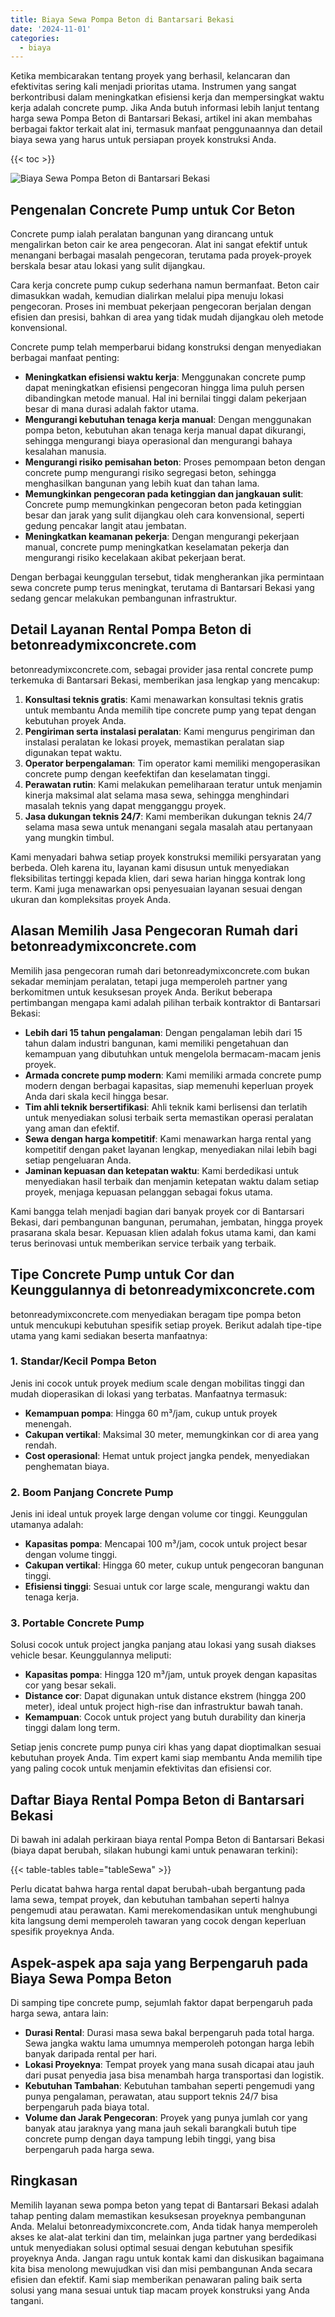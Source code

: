 ```yaml
---
title: Biaya Sewa Pompa Beton di Bantarsari Bekasi
date: '2024-11-01'
categories:
  - biaya
---
```


Ketika membicarakan tentang proyek yang berhasil, kelancaran dan efektivitas sering kali menjadi prioritas utama. Instrumen yang sangat berkontribusi dalam meningkatkan efisiensi kerja dan mempersingkat waktu kerja adalah concrete pump. Jika Anda butuh informasi lebih lanjut tentang harga sewa Pompa Beton di Bantarsari Bekasi, artikel ini akan membahas berbagai faktor terkait alat ini, termasuk manfaat penggunaannya dan detail biaya sewa yang harus untuk persiapan proyek konstruksi Anda.

{{< toc >}}

![Biaya Sewa Pompa Beton di Bantarsari Bekasi](https://betoncor8.github.io/pump/concrete-pump%20(21).png)

## Pengenalan Concrete Pump untuk Cor Beton

Concrete pump ialah peralatan bangunan yang dirancang untuk mengalirkan beton cair ke area pengecoran. Alat ini sangat efektif untuk menangani berbagai masalah pengecoran, terutama pada proyek-proyek berskala besar atau lokasi yang sulit dijangkau.

Cara kerja concrete pump cukup sederhana namun bermanfaat. Beton cair dimasukkan wadah, kemudian dialirkan melalui pipa menuju lokasi pengecoran. Proses ini membuat pekerjaan pengecoran berjalan dengan efisien dan presisi, bahkan di area yang tidak mudah dijangkau oleh metode konvensional.

Concrete pump telah memperbarui bidang konstruksi dengan menyediakan berbagai manfaat penting:

- **Meningkatkan efisiensi waktu kerja**: Menggunakan concrete pump dapat meningkatkan efisiensi pengecoran hingga lima puluh persen dibandingkan metode manual. Hal ini bernilai tinggi dalam pekerjaan besar di mana durasi adalah faktor utama.
- **Mengurangi kebutuhan tenaga kerja manual**: Dengan menggunakan pompa beton, kebutuhan akan tenaga kerja manual dapat dikurangi, sehingga mengurangi biaya operasional dan mengurangi bahaya kesalahan manusia.
- **Mengurangi risiko pemisahan beton**: Proses pemompaan beton dengan concrete pump mengurangi risiko segregasi beton, sehingga menghasilkan bangunan yang lebih kuat dan tahan lama.
- **Memungkinkan pengecoran pada ketinggian dan jangkauan sulit**: Concrete pump memungkinkan pengecoran beton pada ketinggian besar dan jarak yang sulit dijangkau oleh cara konvensional, seperti gedung pencakar langit atau jembatan.
- **Meningkatkan keamanan pekerja**: Dengan mengurangi pekerjaan manual, concrete pump meningkatkan keselamatan pekerja dan mengurangi risiko kecelakaan akibat pekerjaan berat.

Dengan berbagai keunggulan tersebut, tidak mengherankan jika permintaan sewa concrete pump terus meningkat, terutama di Bantarsari Bekasi yang sedang gencar melakukan pembangunan infrastruktur.

## Detail Layanan Rental Pompa Beton di betonreadymixconcrete.com

betonreadymixconcrete.com, sebagai provider jasa rental concrete pump terkemuka di Bantarsari Bekasi, memberikan jasa lengkap yang mencakup:

1. **Konsultasi teknis gratis**: Kami menawarkan konsultasi teknis gratis untuk membantu Anda memilih tipe concrete pump yang tepat dengan kebutuhan proyek Anda.
2. **Pengiriman serta instalasi peralatan**: Kami mengurus pengiriman dan instalasi peralatan ke lokasi proyek, memastikan peralatan siap digunakan tepat waktu.
3. **Operator berpengalaman**: Tim operator kami memiliki mengoperasikan concrete pump dengan keefektifan dan keselamatan tinggi.
4. **Perawatan rutin**: Kami melakukan pemeliharaan teratur untuk menjamin kinerja maksimal alat selama masa sewa, sehingga menghindari masalah teknis yang dapat mengganggu proyek.
5. **Jasa dukungan teknis 24/7**: Kami memberikan dukungan teknis 24/7 selama masa sewa untuk menangani segala masalah atau pertanyaan yang mungkin timbul.

Kami menyadari bahwa setiap proyek konstruksi memiliki persyaratan yang berbeda. Oleh karena itu, layanan kami disusun untuk menyediakan fleksibilitas tertinggi kepada klien, dari sewa harian hingga kontrak long term. Kami juga menawarkan opsi penyesuaian layanan sesuai dengan ukuran dan kompleksitas proyek Anda.

## Alasan Memilih Jasa Pengecoran Rumah dari betonreadymixconcrete.com

Memilih jasa pengecoran rumah dari betonreadymixconcrete.com bukan sekadar meminjam peralatan, tetapi juga memperoleh partner yang berkomitmen untuk kesuksesan proyek Anda. Berikut beberapa pertimbangan mengapa kami adalah pilihan terbaik kontraktor di Bantarsari Bekasi:

- **Lebih dari 15 tahun pengalaman**: Dengan pengalaman lebih dari 15 tahun dalam industri bangunan, kami memiliki pengetahuan dan kemampuan yang dibutuhkan untuk mengelola bermacam-macam jenis proyek.
- **Armada concrete pump modern**: Kami memiliki armada concrete pump modern dengan berbagai kapasitas, siap memenuhi keperluan proyek Anda dari skala kecil hingga besar.
- **Tim ahli teknik bersertifikasi**: Ahli teknik kami berlisensi dan terlatih untuk menyediakan solusi terbaik serta memastikan operasi peralatan yang aman dan efektif.
- **Sewa dengan harga kompetitif**: Kami menawarkan harga rental yang kompetitif dengan paket layanan lengkap, menyediakan nilai lebih bagi setiap pengeluaran Anda.
- **Jaminan kepuasan dan ketepatan waktu**: Kami berdedikasi untuk menyediakan hasil terbaik dan menjamin ketepatan waktu dalam setiap proyek, menjaga kepuasan pelanggan sebagai fokus utama.

Kami bangga telah menjadi bagian dari banyak proyek cor di Bantarsari Bekasi, dari pembangunan bangunan, perumahan, jembatan, hingga proyek prasarana skala besar. Kepuasan klien adalah fokus utama kami, dan kami terus berinovasi untuk memberikan service terbaik yang terbaik.

## Tipe Concrete Pump untuk Cor dan Keunggulannya di betonreadymixconcrete.com

betonreadymixconcrete.com menyediakan beragam tipe pompa beton untuk mencukupi kebutuhan spesifik setiap proyek. Berikut adalah tipe-tipe utama yang kami sediakan beserta manfaatnya:

### 1\. Standar/Kecil Pompa Beton

Jenis ini cocok untuk proyek medium scale dengan mobilitas tinggi dan mudah dioperasikan di lokasi yang terbatas. Manfaatnya termasuk:

- **Kemampuan pompa**: Hingga 60 m³/jam, cukup untuk proyek menengah.
- **Cakupan vertikal**: Maksimal 30 meter, memungkinkan cor di area yang rendah.
- **Cost operasional**: Hemat untuk project jangka pendek, menyediakan penghematan biaya.

### 2\. Boom Panjang Concrete Pump

Jenis ini ideal untuk proyek large dengan volume cor tinggi. Keunggulan utamanya adalah:

- **Kapasitas pompa**: Mencapai 100 m³/jam, cocok untuk project besar dengan volume tinggi.
- **Cakupan vertikal**: Hingga 60 meter, cukup untuk pengecoran bangunan tinggi.
- **Efisiensi tinggi**: Sesuai untuk cor large scale, mengurangi waktu dan tenaga kerja.

### 3\. Portable Concrete Pump

Solusi cocok untuk project jangka panjang atau lokasi yang susah diakses vehicle besar. Keunggulannya meliputi:

- **Kapasitas pompa**: Hingga 120 m³/jam, untuk proyek dengan kapasitas cor yang besar sekali.
- **Distance cor**: Dapat digunakan untuk distance ekstrem (hingga 200 meter), ideal untuk project high-rise dan infrastruktur bawah tanah.
- **Kemampuan**: Cocok untuk project yang butuh durability dan kinerja tinggi dalam long term.

Setiap jenis concrete pump punya ciri khas yang dapat dioptimalkan sesuai kebutuhan proyek Anda. Tim expert kami siap membantu Anda memilih tipe yang paling cocok untuk menjamin efektivitas dan efisiensi cor.

## Daftar Biaya Rental Pompa Beton di Bantarsari Bekasi

Di bawah ini adalah perkiraan biaya rental Pompa Beton di Bantarsari Bekasi (biaya dapat berubah, silakan hubungi kami untuk penawaran terkini):

{{< table-tables table="tableSewa" >}}

Perlu dicatat bahwa harga rental dapat berubah-ubah bergantung pada lama sewa, tempat proyek, dan kebutuhan tambahan seperti halnya pengemudi atau perawatan. Kami merekomendasikan untuk menghubungi kita langsung demi memperoleh tawaran yang cocok dengan keperluan spesifik proyeknya Anda.

## Aspek-aspek apa saja yang Berpengaruh pada Biaya Sewa Pompa Beton

Di samping tipe concrete pump, sejumlah faktor dapat berpengaruh pada harga sewa, antara lain:

- **Durasi Rental**: Durasi masa sewa bakal berpengaruh pada total harga. Sewa jangka waktu lama umumnya memperoleh potongan harga lebih banyak daripada rental per hari.
- **Lokasi Proyeknya**: Tempat proyek yang mana susah dicapai atau jauh dari pusat penyedia jasa bisa menambah harga transportasi dan logistik.
- **Kebutuhan Tambahan**: Kebutuhan tambahan seperti pengemudi yang punya pengalaman, perawatan, atau support teknis 24/7 bisa berpengaruh pada biaya total.
- **Volume dan Jarak Pengecoran**: Proyek yang punya jumlah cor yang banyak atau jaraknya yang mana jauh sekali barangkali butuh tipe concrete pump dengan daya tampung lebih tinggi, yang bisa berpengaruh pada harga sewa.

## Ringkasan

Memilih layanan sewa pompa beton yang tepat di Bantarsari Bekasi adalah tahap penting dalam memastikan kesuksesan proyeknya pembangunan Anda. Melalui betonreadymixconcrete.com, Anda tidak hanya memperoleh akses ke alat-alat terkini dan tim, melainkan juga partner yang berdedikasi untuk menyediakan solusi optimal sesuai dengan kebutuhan spesifik proyeknya Anda. Jangan ragu untuk kontak kami dan diskusikan bagaimana kita bisa menolong mewujudkan visi dan misi pembangunan Anda secara efisien dan efektif. Kami siap memberikan penawaran paling baik serta solusi yang mana sesuai untuk tiap macam proyek konstruksi yang Anda tangani.
